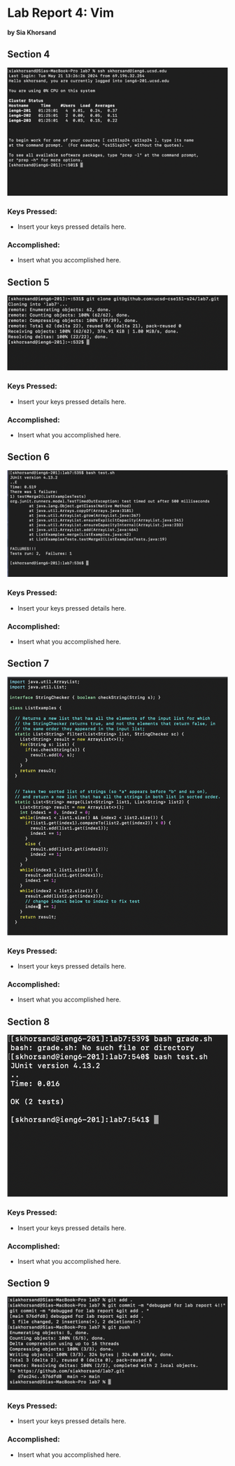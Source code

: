 # Lab Report 4: Vim

**by Sia Khorsand**

## Section 4

![Section 4 Image](4.png)

### Keys Pressed:

- Insert your keys pressed details here.

### Accomplished:

- Insert what you accomplished here.

## Section 5

![Section 5 Image](5.png)

### Keys Pressed:

- Insert your keys pressed details here.

### Accomplished:

- Insert what you accomplished here.

## Section 6

![Section 6 Image](6.png)

### Keys Pressed:

- Insert your keys pressed details here.

### Accomplished:

- Insert what you accomplished here.

## Section 7

![Section 7 Image](7.png)

### Keys Pressed:

- Insert your keys pressed details here.

### Accomplished:

- Insert what you accomplished here.

## Section 8

![Section 8 Image](8.png)

### Keys Pressed:

- Insert your keys pressed details here.

### Accomplished:

- Insert what you accomplished here.

## Section 9

![Section 9 Image](9.png)

### Keys Pressed:

- Insert your keys pressed details here.

### Accomplished:

- Insert what you accomplished here.
